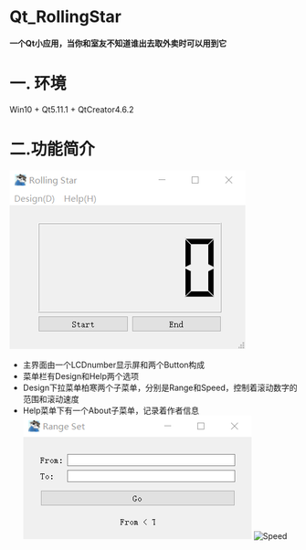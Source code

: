 # Qt_RollingStar
**一个Qt小应用，当你和室友不知道谁出去取外卖时可以用到它**
# 一. 环境
Win10 + Qt5.11.1 + QtCreator4.6.2
# 二.功能简介
![主界面](https://github.com/codingzhj/Qt_RollingStar/blob/master/rm_pic/RollingStar_surface.png?raw=true)
* 主界面由一个LCDnumber显示屏和两个Button构成
* 菜单栏有Design和Help两个选项
* Design下拉菜单柏寒两个子菜单，分别是Range和Speed，控制着滚动数字的范围和滚动速度
* Help菜单下有一个About子菜单，记录着作者信息
![Range](https://github.com/codingzhj/Qt_RollingStar/blob/master/rm_pic/Range.png?raw=true)
![Speed]()
